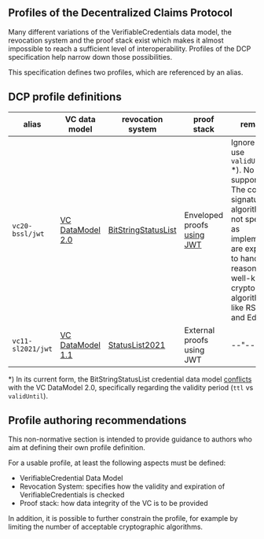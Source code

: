 ## Profiles of the Decentralized Claims Protocol


Many different variations of the VerifiableCredentials data model, the revocation system and the proof stack exist which
makes it almost impossible to reach a sufficient level of interoperability. Profiles of the DCP specification help
narrow down those possibilities.

This specification defines two profiles, which are referenced by an alias.

## DCP profile definitions

| alias             | VC data model                                               | revocation system                                                        | proof stack                                                                 | remarks                                                                                                                                                                                                           |
|-------------------|-------------------------------------------------------------|--------------------------------------------------------------------------|-----------------------------------------------------------------------------|-------------------------------------------------------------------------------------------------------------------------------------------------------------------------------------------------------------------|
| `vc20-bssl/jwt`   | [VC DataModel 2.0](https://www.w3.org/TR/vc-data-model-2.0) | [BitStringStatusList](https://www.w3.org/TR/vc-bitstring-status-list/)   | Enveloped proofs [using JWT](https://www.w3.org/TR/vc-jose-cose/#with-jose) | Ignore `ttl`, use `validUntil` *). No JWE supported. The concrete signature algorithm is not specified, as implementors are expected to handle all reasonably well-known crypto algorithms like RSA, EC and EdDSA |
| `vc11-sl2021/jwt` | [VC DataModel 1.1](https://www.w3.org/TR/vc-data-model)     | [StatusList2021](https://www.w3.org/TR/2023/WD-vc-status-list-20230427/) | External proofs using JWT                                                   | --"--                                                                                                                                                                                                             |

*) In its current form, the BitStringStatusList credential data
model [conflicts](https://www.w3.org/TR/vc-bitstring-status-list/#bitstringstatuslistcredential) with the VC DataModel
2.0, specifically regarding the validity period (`ttl` vs `validUntil`).

## Profile authoring recommendations

This non-normative section is intended to provide guidance to authors who aim at defining their own profile definition.

For a usable profile, at least the following aspects must be defined:

- VerifiableCredential Data Model
- Revocation System: specifies how the validity and expiration of VerifiableCredentials is checked
- Proof stack: how data integrity of the VC is to be provided

In addition, it is possible to further constrain the profile, for example by limiting the number of acceptable
cryptographic algorithms.